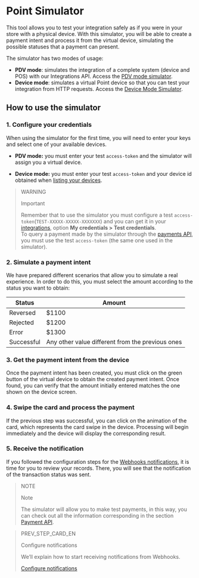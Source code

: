 # Point Simulator

This tool allows you to test your integration safely as if you were in your store with a physical device.
With this simulator, you will be able to create a payment intent and process it from the virtual device, simulating the possible statuses that a payment can present.

The simulator has two modes of usage:

* **PDV mode**: simulates the integration of a complete system (device and POS) with our Integrations API. Access the [PDV mode simulator](https://api.mercadopago.com/point/integrator-simulator/sandbox/?ignoreapidoc=true).
* **Device mode**: simulates a virtual Point device so that you can test your integration from HTTP requests. Access the [Device Mode Simulator](https://api.mercadopago.com/point/integrator-simulator/sandbox/device?ignoreapidoc=true).

## How to use the simulator

### 1. Configure your credentials

When using the simulator for the first time, you will need to enter your keys and select one of your available devices.

* **PDV mode:** you must enter your test `access-token` and the simulator will assign you a virtual device.

* **Device mode:** you must enter your test `access-token` and your device id obtained when [listing your devices](https://www.mercadopago[FAKER][URL][DOMAIN]/developers/en/guides/integration-api/create-payment-intent#bookmark_get_the_list_of_your_available_devices).

> WARNING
>
> Important
> 
> Remember that to use the simulator you must configure a test `access-token`(`TEST-XXXXX-XXXXX-XXXXXXX`) and you can get it in your [integrations](https://www.mercadopago[FAKER][URL][DOMAIN]/developers/panel/applications), option **My credentials > Test credentials**.
> <br/>
> To query a payment made by the simulator through the [payments API](https://www.mercadopago[FAKER][URL][DOMAIN]/developers/en/reference/payments/_payments_id/get), you must use the test `access-token` (the same one used in the simulator).

### 2. Simulate a payment intent

We have prepared different scenarios that allow you to simulate a real experience. In order to do this, you must select the amount according to the status you want to obtain:

| Status | Amount |
|---|---|
| Reversed | $1100 |
| Rejected | $1200 |
| Error | $1300 |
| Successful | Any other value different from the previous ones |

### 3. Get the payment intent from the device

Once the payment intent has been created, you must click on the green button of the virtual device to obtain the created payment intent. Once found, you can verify that the amount initially entered matches the one shown on the device screen.

### 4. Swipe the card and process the payment

If the previous step was successful, you can click on the animation of the card, which represents the card swipe in the device. Processing will begin immediately and the device will display the corresponding result.

### 5. Receive the notification

If you followed the configuration steps for the [Webhooks notifications](/developers/en/docs/mp-point/integration-configuration/integrate-with-pdv/notifications), it is time for you to review your records. There, you will see that the notification of the transaction status was sent.

> NOTE
>
> Note
>
> The simulator will allow you to make test payments, in this way, you can check out all the information corresponding in the section [Payment API](https://www.mercadopago[FAKER][URL][DOMAIN]/developers/en/reference/payments/_payments_id/get).

> PREV_STEP_CARD_EN
>
> Configure notifications
>
> We’ll explain how to start receiving notifications from Webhooks.
>
> [Configure notifications](/developers/en/docs/mp-point/integration-configuration/integrate-with-pdv/notifications)